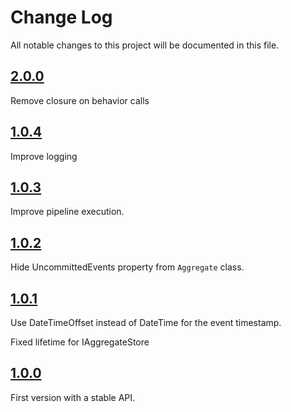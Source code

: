 # Change Log

All notable changes to this project will be documented in this file.

## [2.0.0](https://github.com/dariogriffo/marty-net/blob/main/CHANGELOG.md)

Remove closure on behavior calls

## [1.0.4](https://github.com/dariogriffo/marty-net/blob/main/CHANGELOG.md)

Improve logging


## [1.0.3](https://github.com/dariogriffo/marty-net/blob/main/CHANGELOG.md)

Improve pipeline execution.

## [1.0.2](https://github.com/dariogriffo/marty-net/releases/tag/1.0.2)

Hide UncommittedEvents property from `Aggregate` class.

## [1.0.1](https://github.com/dariogriffo/marty-net/releases/tag/1.0.1)

Use DateTimeOffset instead of DateTime for the event timestamp.

Fixed lifetime for IAggregateStore

## [1.0.0](https://github.com/dariogriffo/marty-net/releases/tag/1.0.0)

First version with a stable API.

